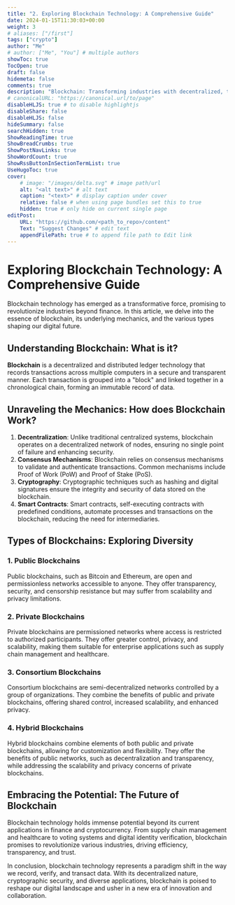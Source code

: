 ```yaml
---
title: "2. Exploring Blockchain Technology: A Comprehensive Guide"
date: 2024-01-15T11:30:03+00:00
weight: 3
# aliases: ["/first"]
tags: ["crypto"]
author: "Me"
# author: ["Me", "You"] # multiple authors
showToc: true
TocOpen: true
draft: false
hidemeta: false
comments: true
description: "Blockchain: Transforming industries with decentralized, transparent, and secure ledger technology."
# canonicalURL: "https://canonical.url/to/page"
disableHLJS: true # to disable highlightjs
disableShare: false
disableHLJS: false
hideSummary: false
searchHidden: true
ShowReadingTime: true
ShowBreadCrumbs: true
ShowPostNavLinks: true
ShowWordCount: true
ShowRssButtonInSectionTermList: true
UseHugoToc: true
cover:
    # image: "/images/delta.svg" # image path/url
    alt: "<alt text>" # alt text
    caption: "<text>" # display caption under cover
    relative: false # when using page bundles set this to true
    hidden: true # only hide on current single page
editPost:
    URL: "https://github.com/<path_to_repo>/content"
    Text: "Suggest Changes" # edit text
    appendFilePath: true # to append file path to Edit link
---
```


# Exploring Blockchain Technology: A Comprehensive Guide

Blockchain technology has emerged as a transformative force, promising to revolutionize industries beyond finance. In this article, we delve into the essence of blockchain, its underlying mechanics, and the various types shaping our digital future.

## Understanding Blockchain: What is it?

**Blockchain** is a decentralized and distributed ledger technology that records transactions across multiple computers in a secure and transparent manner. Each transaction is grouped into a "block" and linked together in a chronological chain, forming an immutable record of data.

## Unraveling the Mechanics: How does Blockchain Work?

1. **Decentralization**: Unlike traditional centralized systems, blockchain operates on a decentralized network of nodes, ensuring no single point of failure and enhancing security.
2. **Consensus Mechanisms**: Blockchain relies on consensus mechanisms to validate and authenticate transactions. Common mechanisms include Proof of Work (PoW) and Proof of Stake (PoS).
3. **Cryptography**: Cryptographic techniques such as hashing and digital signatures ensure the integrity and security of data stored on the blockchain.
4. **Smart Contracts**: Smart contracts, self-executing contracts with predefined conditions, automate processes and transactions on the blockchain, reducing the need for intermediaries.

## Types of Blockchains: Exploring Diversity

### 1. Public Blockchains

Public blockchains, such as Bitcoin and Ethereum, are open and permissionless networks accessible to anyone. They offer transparency, security, and censorship resistance but may suffer from scalability and privacy limitations.

### 2. Private Blockchains

Private blockchains are permissioned networks where access is restricted to authorized participants. They offer greater control, privacy, and scalability, making them suitable for enterprise applications such as supply chain management and healthcare.

### 3. Consortium Blockchains

Consortium blockchains are semi-decentralized networks controlled by a group of organizations. They combine the benefits of public and private blockchains, offering shared control, increased scalability, and enhanced privacy.

### 4. Hybrid Blockchains

Hybrid blockchains combine elements of both public and private blockchains, allowing for customization and flexibility. They offer the benefits of public networks, such as decentralization and transparency, while addressing the scalability and privacy concerns of private blockchains.

## Embracing the Potential: The Future of Blockchain

Blockchain technology holds immense potential beyond its current applications in finance and cryptocurrency. From supply chain management and healthcare to voting systems and digital identity verification, blockchain promises to revolutionize various industries, driving efficiency, transparency, and trust.

In conclusion, blockchain technology represents a paradigm shift in the way we record, verify, and transact data. With its decentralized nature, cryptographic security, and diverse applications, blockchain is poised to reshape our digital landscape and usher in a new era of innovation and collaboration.